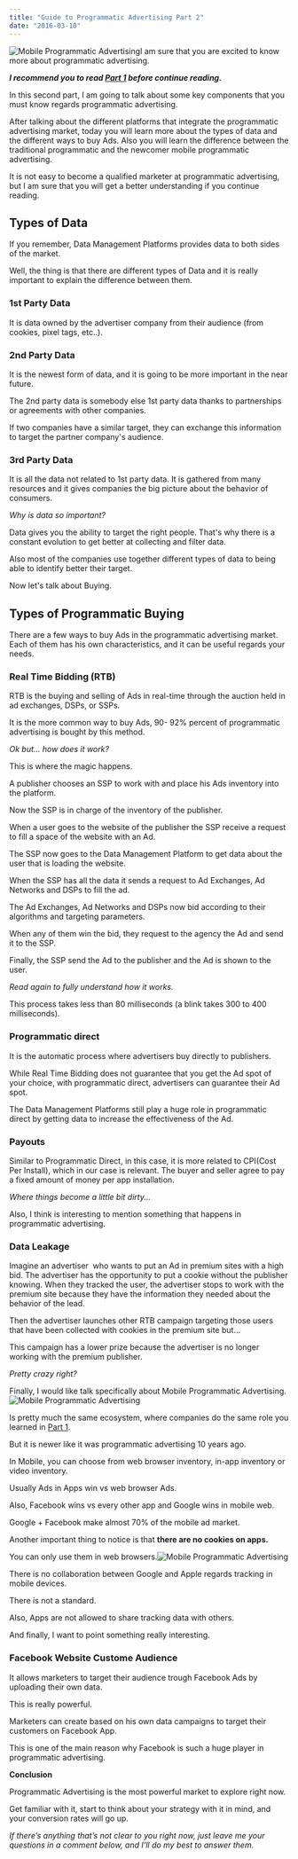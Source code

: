 ```yaml
---
title: "Guide to Programmatic Advertising Part 2"
date: "2016-03-10"
---
```


![Mobile Programmatic Advertising](images/programmatic-ads-part-2-1024x681.jpg "Mobile Programmatic Advertising")I am sure that you are excited to know more about programmatic advertising.

**_I recommend you to read [Part 1](http://danielgguillen.com/guide-to-programmatic-advertising/) before continue reading._**

In this second part, I am going to talk about some key components that you must know regards programmatic advertising.

After talking about the different platforms that integrate the programmatic advertising market, today you will learn more about the types of data and the different ways to buy Ads. Also you will learn the difference between the traditional programmatic and the newcomer mobile programmatic advertising.

It is not easy to become a qualified marketer at programmatic advertising, but I am sure that you will get a better understanding if you continue reading.

## Types of Data

If you remember, Data Management Platforms provides data to both sides of the market.

Well, the thing is that there are different types of Data and it is really important to explain the difference between them.

### 1st Party Data

It is data owned by the advertiser company from their audience (from cookies, pixel tags, etc..).

### 2nd Party Data

It is the newest form of data, and it is going to be more important in the near future.

The 2nd party data is somebody else 1st party data thanks to partnerships or agreements with other companies.

If two companies have a similar target, they can exchange this information to target the partner company's audience.

### 3rd Party Data

It is all the data not related to 1st party data. It is gathered from many resources and it gives companies the big picture about the behavior of consumers.

_Why is data so important?_

Data gives you the ability to target the right people. That's why there is a constant evolution to get better at collecting and filter data.

Also most of the companies use together different types of data to being able to identify better their target.

Now let's talk about Buying.

## Types of Programmatic Buying

There are a few ways to buy Ads in the programmatic advertising market. Each of them has his own characteristics, and it can be useful regards your needs.

### Real Time Bidding (RTB)

RTB is the buying and selling of Ads in real-time through the auction held in ad exchanges, DSPs, or SSPs.

It is the more common way to buy Ads, 90- 92% percent of programmatic advertising is bought by this method.

_Ok but... how does it work?_

This is where the magic happens.

A publisher chooses an SSP to work with and place his Ads inventory into the platform.

Now the SSP is in charge of the inventory of the publisher.

When a user goes to the website of the publisher the SSP receive a request to fill a space of the website with an Ad.

The SSP now goes to the Data Management Platform to get data about the user that is loading the website.

When the SSP has all the data it sends a request to Ad Exchanges, Ad Networks and DSPs to fill the ad.

The Ad Exchanges, Ad Networks and DSPs now bid according to their algorithms and targeting parameters.

When any of them win the bid, they request to the agency the Ad and send it to the SSP.

Finally, the SSP send the Ad to the publisher and the Ad is shown to the user.

_Read again to fully understand how it works._

This process takes less than 80 milliseconds (a blink takes 300 to 400 milliseconds).

### Programmatic direct

It is the automatic process where advertisers buy directly to publishers.

While Real Time Bidding does not guarantee that you get the Ad spot of your choice, with programmatic direct, advertisers can guarantee their Ad spot.

The Data Management Platforms still play a huge role in programmatic direct by getting data to increase the effectiveness of the Ad.

### Payouts

Similar to Programmatic Direct, in this case, it is more related to CPI(Cost Per Install), which in our case is relevant. The buyer and seller agree to pay a fixed amount of money per app installation.

_Where things become a little bit dirty..._

Also, I think is interesting to mention something that happens in programmatic advertising.

### Data Leakage

Imagine an advertiser  who wants to put an Ad in premium sites with a high bid. The advertiser has the opportunity to put a cookie without the publisher knowing. When they tracked the user, the advertiser stops to work with the premium site because they have the information they needed about the behavior of the lead.

Then the advertiser launches other RTB campaign targeting those users that have been collected with cookies in the premium site but...

This campaign has a lower prize because the advertiser is no longer working with the premium publisher.

_Pretty crazy right?_

Finally, I would like talk specifically about Mobile Programmatic Advertising.![Mobile Programmatic Advertising](images/programmatic-ads-part-2-mobile-1-1024x438.jpg "Mobile Programmatic Advertising")

Is pretty much the same ecosystem, where companies do the same role you learned in [Part 1](http://danielgguillen.com/guide-to-programmatic-advertising/).

But it is newer like it was programmatic advertising 10 years ago.

In Mobile, you can choose from web browser inventory, in-app inventory or video inventory.

Usually Ads in Apps win vs web browser Ads.

Also, Facebook wins vs every other app and Google wins in mobile web.

Google + Facebook make almost 70% of the mobile ad market.

Another important thing to notice is that **there are no cookies on apps.**

You can only use them in web browsers.![Mobile Programmatic Advertising](images/cockies-mobile.jpg "Mobile Programmatic Advertising")

There is no collaboration between Google and Apple regards tracking in mobile devices.

There is not a standard.

Also, Apps are not allowed to share tracking data with others.

And finally, I want to point something really interesting.

### **Facebook Website Custome Audience**

It allows marketers to target their audience trough Facebook Ads by uploading their own data.

This is really powerful.

Marketers can create based on his own data campaigns to target their customers on Facebook App.

This is one of the main reason why Facebook is such a huge player in programmatic advertising.

**Conclusion**

Programmatic Advertising is the most powerful market to explore right now.

Get familiar with it, start to think about your strategy with it in mind, and your conversion rates will go up.

_If there’s anything that’s not clear to you right now, just leave me your questions in a comment below, and I’ll do my best to answer them._
